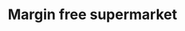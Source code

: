 ---
title: "Margin free supermarket"
url: /ernakulam/margin-free-supermarket-2/
shop: supermarket
---
